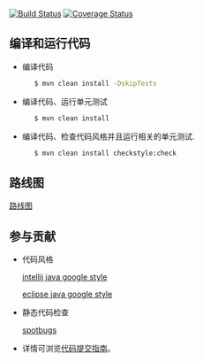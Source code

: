 [![Build Status](https://travis-ci.org/spring-bees/spring-bee.svg?branch=master)](https://travis-ci.org/spring-bees/spring-bee.svg?branch=master) [![Coverage Status](https://coveralls.io/repos/github/spring-bees/spring-bee/badge.svg?branch=master)](https://coveralls.io/github/spring-bees/spring-bee?branch=master) 

## 编译和运行代码

* 编译代码
   ```bash
      $ mvn clean install -DskipTests
   ```

* 编译代码、运行单元测试
   ```bash
      $ mvn clean install
   ```

* 编译代码、检查代码风格并且运行相关的单元测试. 
  ```bash
     $ mvn clean install checkstyle:check
  ```
  
## 路线图

[路线图](docs/roadmap.md)

## 参与贡献
* 代码风格

  [intellij java google style](https://github.com/google/styleguide/blob/gh-pages/intellij-java-google-style.xml) 

  [eclipse java google style](https://github.com/google/styleguide/blob/gh-pages/eclipse-java-google-style.xml)

* 静态代码检查

  [spotbugs](https://spotbugs.github.io/)

* 详情可浏览[代码提交指南](docs/contributing/submit-codes_zh.md)。  